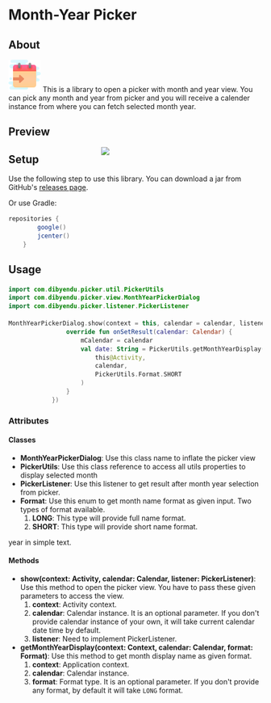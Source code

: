 # Month-Year Picker
## About
![icon](screen_shots/ic-month-year-picker.png)
This is a library to open a picker with month and year view. You can pick any month and year from 
picker and you will receive a calender instance from where you can fetch selected month year.

## Preview
<img src="screen_shots/month-year-picker.gif" width="300" align="right" hspace="20"/>

## Setup
Use the following step to use this library.
You can download a jar from GitHub's [releases page](https://github.com/Dibyendu91/MonthYearPicker/releases).

Or use Gradle:
```gradle
repositories {
        google()
        jcenter()
    }
```

## Usage

```kotlin
import com.dibyendu.picker.util.PickerUtils
import com.dibyendu.picker.view.MonthYearPickerDialog
import com.dibyendu.picker.listener.PickerListener

MonthYearPickerDialog.show(context = this, calendar = calendar, listener = object : PickerListener {
                override fun onSetResult(calendar: Calendar) {
                    mCalendar = calendar
                    val date: String = PickerUtils.getMonthYearDisplay(
                        this@Activity,
                        calendar,
                        PickerUtils.Format.SHORT
                    )
                }
            })
```
### Attributes
#### Classes
* **MonthYearPickerDialog**: Use this class name to inflate the picker view
* **PickerUtils**: Use this class reference to access all utils properties to display selected month 
* **PickerListener**: Use this listener to get result after month year selection from picker.
* **Format**: Use this enum to get month name format as given input. Two types of format available.
    1. **LONG**: This type will provide full name format.
    1. **SHORT**: This type will provide short name format.

year in simple text. 

#### Methods
* **show(context: Activity, calendar: Calendar, listener: PickerListener)**: Use this method to open 
the picker view. You have to pass these given parameters to access the view.
    1. **context**: Activity context. 
    1. **calendar**: Calendar instance. It is an optional parameter. If you don't provide calendar 
    instance of your own, it will take current calendar date time by default.
    1. **listener**: Need to implement PickerListener.
* **getMonthYearDisplay(context: Context, calendar: Calendar, format: Format)**: Use this method to
get month display name as given format.
    1. **context**: Application context.
    1. **calendar**: Calendar instance.
    1. **format**: Format type. It is an optional parameter. If you don't provide any format, by 
    default it will take `LONG` format.